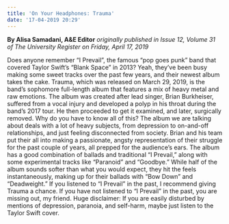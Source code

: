 ```yaml
---
title: 'On Your Headphones: Trauma'
date: '17-04-2019 20:29'
---
```


**By Alisa Samadani, A&E Editor** _originally published in Issue 12, Volume 31 of The University Register on Friday, April 17, 2019_

Does anyone remember “I Prevail”, the famous “pop goes punk” band that covered Taylor Swift’s “Blank Space” in  2013? Yeah, they’ve been busy making some sweet tracks over the past few years, and their newest album takes the cake. Trauma, which was released on March 29, 2019, is the band’s sophomore full-length album that features a mix of heavy metal and raw emotions. The album was created after lead singer, Brian Burkheiser, suffered from a vocal injury and developed a polyp in his throat during the band’s 2017 tour. He then proceeded to get it examined, and later, surgically removed. Why do you have to know all of this? The album we are talking about deals with a lot of heavy subjects, from depression to on-and-off relationships, and just feeling disconnected from society. Brian and his team put their all into making a passionate, angsty representation of their struggle for the past couple of years, all prepped for the audience’s ears. The album has a good combination of ballads and traditional “I Prevail,” along with some experimental tracks like “Paranoid” and “Goodbye.” While half of the album sounds softer than what you would expect, they hit the feels instantaneously, making up for their ballads with “Bow Down” and “Deadweight.” If you listened to “I Prevail” in the past, I recommend giving Trauma a chance. If you have not listened to “I Prevail” in the past, you are missing out, my friend. Huge disclaimer: If you are easily disturbed by mentions of depression, paranoia, and self-harm, maybe just listen to the Taylor Swift cover.

